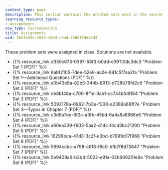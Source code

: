 ```yaml
---
content_type: page
description: This section contains the problem sets used in the course.
learning_resource_types:
- Assignments
ocw_type: CourseSection
title: Assignments
uid: 2b6fe43e-289d-188d-c3ad-2bd2ffde82d3
---
```


These problem sets were assigned in class. Solutions are not available.

*   {{% resource_link d350c673-0397-58f3-b0dd-e39110dc3dc3 "Problem Set 1 (PDF)" %}}
*   {{% resource_link 8abf2105-7dee-52e8-aa2e-841c5f7aa2fa "Problem Set 1—Additional Questions (PDF)" %}}
*   {{% resource_link e0b43e9a-82b5-344b-8913-d728b78fd2c6 "Problem Set 2 (PDF)" %}}
*   {{% resource_link de8b148a-c700-8f1d-3ab1-cc744bfd9184 "Problem Set 3 (PDF)" %}}
*   {{% resource_link 5092178a-0962-7b3e-f200-a2389a681f7e "Problem Set 3—Typos in Chapter 7 (PDF)" %}}
*   {{% resource_link c3d9a7ee-6f2c-a3fb-45bd-6a4a8a8966e6 "Problem Set 4 (PDF)" %}}
*   {{% resource_link a60ea339-f903-5aa2-d14c-f4cd3bc21200 "Problem Set 5 (PDF)" %}}
*   {{% resource_link 16299bca-47d3-3c2f-e3bd-b7999d17f968 "Problem Set 6 (PDF)" %}}
*   {{% resource_link 5994ccbc-a798-a918-f8c0-bfb7f8d75847 "Problem Set 7 (PDF)" %}}
*   {{% resource_link 5e9409a6-b3b4-5022-e91a-02b609201e6a "Problem Set 8 (PDF)" %}}